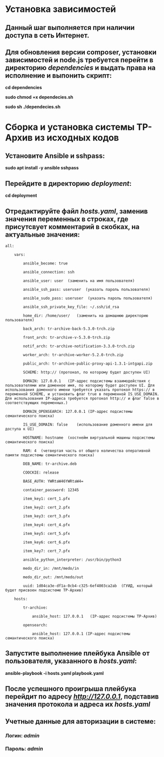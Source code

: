 # Установка зависимостей #

## Данный шаг выполняется при наличии доступа в сеть Интернет. ##

## Для обновления версии composer, установки зависимостей и node.js требуется перейти в директорию *dependencies* и выдать права на исполнение и выпонить скрипт: ##

**cd dependencies**

**sudo chmod +x dependecies.sh**

**sudo sh ./dependecies.sh**

# Сборка и установка системы ТР-Архив из исходных кодов #

## Установите Ansible и sshpass: ##

**sudo apt install -y ansible sshpass**

## Перейдите в директорию *deployment*: ##

**cd deployment**

## Отредактируйте файл *hosts.yaml*, заменив значения переменных в строках, где присутсвует комментарий в скобках, на актуальные значения: ##

    all:
  
        vars:
    
            ansible_become: true
  
            ansible_connection: ssh
    
            ansible_user: user  (заменить на имя пользователя)
    
            ansible_ssh_pass: useruser  (указать пароль пользователя)
    
            ansible_sudo_pass: useruser  (указать пароль пользователя)
    
            ansible_ssh_private_key_file: ~/.ssh/id_rsa
    
            home_dir: /home/user/   (заменить на домашнюю директорию пользователя)

            back_arch: tr-archive-back-5.3.0-trch.zip
    
            front_arch: tr-archive-v-5.3.0-trch.zip
    
            notif_arch: tr-archive-notification-3.3.0-trch.zip
    
            worker_arch: tr-archive-worker-5.2.0-trch.zip
    
            public_arch: tr-archive-public-proxy-api-1.3.1-intgapi.zip
    
            SCHEME: http:// (протокол, по которому будет доступен UI)
    
            DOMAIN: 127.0.0.1   (IP-адрес подсистемы взаимодействия с пользователями или доменное имя, по которому будет доступен UI. Для использования доменного имени требуется указать протокол https:// в переменной SCHEME, и установить флаг true в переменной IS_USE_DOMAIN. Для использования IP-адреса требуется протокол http:// и флаг false в соответствующих переменных.)
    
            DOMAIN_OPENSEARCH: 127.0.0.1 (IP-адрес подсистемы семантического поиска)
    
            IS_USE_DOMAIN: false    (использование доменного имени для доступа к UI)
    
            HOSTNAME: hostname  (хостнейм виртуальной машины подсистемы семантического поиска)
    
            RAM: 4  (четвертая часть от общего количества оперативной памяти подсистемы семантического поиска)
    
            DEB_NAME: tr-archive.deb
    
            COOCKIE: release
    
            BASE_AUTH: YWRtaW46YWRtaW4=
    
            container_password: 12345
    
            item_key1: cert_1.pfx
    
            item_key2: cert_2.pfx
    
            item_key3: cert_3.pfx
   
            item_key4: cert_4.pfx
    
            item_key5: cert_5.pfx
    
            item_key6: cert_6.pfx
    
            item_key7: cert_7.pfx
    
            ansible_python_interpreter: /usr/bin/python3
    
            medo_dir_in: /mnt/medo/in
    
            medo_dir_out: /mnt/medo/out
    
            uuid: 1d04ca3e-df1a-0cb4-c325-6ef4003ca2ab  (ГУИД, который будет присвоен подсистеме ТР-Архив)
  
        hosts:
    
            tr-archive:
    
                ansible_host: 127.0.0.1   (IP-адрес подсистемы ТР-Архив)
    
            opensearch:
    
                ansible_host: 127.0.0.1 (IP-адрес подсистемы семантического поиска)

## Запустите выполнение плейбука Ansible от пользователя, указанного в *hosts.yaml*: ##

**ansible-playbook -i hosts.yaml playbook.yaml**

## После успешного проигрыша плейбука перейдит по адресу *http://127.0.0.1*, подставив значения протокола и адреса их *hosts.yaml* ##

## Учетные данные для авторизации в системе: ##
### Логин: *admin* ###
### Пароль: *admin* ###